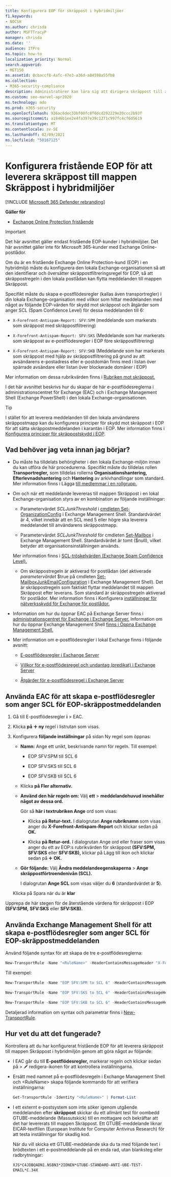 ```yaml
---
title: Konfigurera EOP för skräppost i hybridmiljöer
f1.keywords:
- NOCSH
ms.author: chrisda
author: MSFTTracyP
manager: chrisda
ms.date: ''
audience: ITPro
ms.topic: how-to
localization_priority: Normal
search.appverid:
- MET150
ms.assetid: 0cbaccf8-4afc-47e3-a36d-a84598a55fb8
ms.collection:
- M365-security-compliance
description: Administratörer kan lära sig att dirigera skräppost till användarens skräppostmappar i en Exchange Online Protection-hybridmiljö.
ms.custom: seo-marvel-apr2020
ms.technology: mdo
ms.prod: m365-security
ms.openlocfilehash: 926ac6dec33bf00fc8f0dcd292229e20ccc2b93f
ms.sourcegitcommit: a1846b1ee2e4fa397e39c1271c997fc4cf6d5619
ms.translationtype: MT
ms.contentlocale: sv-SE
ms.lasthandoff: 02/09/2021
ms.locfileid: "50167125"
---
```

# <a name="configure-standalone-eop-to-deliver-spam-to-the-junk-email-folder-in-hybrid-environments"></a>Konfigurera fristående EOP för att leverera skräppost till mappen Skräppost i hybridmiljöer

[!INCLUDE [Microsoft 365 Defender rebranding](../includes/microsoft-defender-for-office.md)]

**Gäller för**
-  [Exchange Online Protection fristående](https://go.microsoft.com/fwlink/?linkid=2148611)

> [!IMPORTANT]
> Det här avsnittet gäller endast fristående EOP-kunder i hybridmiljöer. Det här avsnittet gäller inte för Microsoft 365-kunder med Exchange Online-postlådor.

Om du är en fristående Exchange Online Protection-kund (EOP) i en hybridmiljö måste du konfigurera den lokala Exchange-organisationen så att den identifierar och översätter skräppostfiltreringsregel för EOP, så att skräppostregeln i den lokala postlådan kan flytta meddelanden till mappen Skräppost.

Specifikt måste du skapa e-postflödesregler (kallas även transportregler) i din lokala Exchange-organisation med villkor som hittar meddelanden med något av följande EOP-värden för skydd mot skräppost och åtgärder som anger SCL (Spam Confidence Level) för dessa meddelanden till 6:

- `X-Forefront-Antispam-Report: SFV:SPM` (meddelande som markerats som skräppost med skräppostfiltrering)

- `X-Forefront-Antispam-Report: SFV:SKS` (Meddelande som har markerats som skräppost av e-postflödesregler i EOP före skräppostfiltrering)

- `X-Forefront-Antispam-Report: SFV:SKB` (Meddelande som har markerats som skräppost med hjälp av skräppostfiltrering på grund av att avsändarens e-postadress eller e-postdomän finns med i listan över spärrade avsändare eller listan över blockerade domäner i EOP)

Mer information om dessa rubrikvärden finns i [Rubriken mot skräppost.](anti-spam-message-headers.md)

I det här avsnittet beskrivs hur du skapar de här e-postflödesreglerna i administrationscentret för Exchange (EAC) och i Exchange Management Shell (Exchange PowerShell) i den lokala Exchange-organisationen.

> [!TIP]
> I stället för att leverera meddelanden till den lokala användarens skräppostmapp kan du konfigurera principer för skydd mot skräppost i EOP för att sätta skräppostmeddelanden i karantän i EOP. Mer information finns i [Konfigurera principer för skräppostskydd i EOP](configure-your-spam-filter-policies.md).

## <a name="what-do-you-need-to-know-before-you-begin"></a>Vad behöver jag veta innan jag börjar?

- Du måste ha tilldelats behörigheter i den lokala Exchange-miljön innan du kan utföra de här procedurerna. Specifikt måste du tilldelas rollen **Transportregler,** som tilldelas rollerna **Organisationshantering,** **Efterlevnadshantering** och **Hantering** av arkivhandlingar som standard. Mer information finns i Lägga [till medlemmar i en rollgrupp.](https://docs.microsoft.com/Exchange/permissions/role-group-members#add-members-to-a-role-group)

- Om och när ett meddelande levereras till mappen Skräppost i en lokal Exchange-organisation styrs av en kombination av följande inställningar:

  - Parametervärdet _SCLJunkThreshold_ i [cmdleten Set-OrganizationConfig](https://docs.microsoft.com/powershell/module/exchange/set-organizationconfig) i Exchange Management Shell. Standardvärdet är 4, vilket innebär att en SCL med 5 eller högre ska leverera meddelandet till användarens skräppostmapp.

  - Parametervärdet _SCLJunkThreshold_ för cmdleten [Set-Mailbox](https://docs.microsoft.com/powershell/module/exchange/set-mailbox) i Exchange Management Shell. Standardvärdet är tomt ($null), vilket betyder att organisationsinställningen används.

  Mer information finns i [SCL-tröskelvärden (Exchange Spam Confidence Level).](https://docs.microsoft.com/Exchange/antispam-and-antimalware/antispam-protection/scl)

  - Om skräppostregeln är aktiverad för postlådan (det aktiverade _parametervärdet_ $true på cmdleten [Set-MailboxJunkEmailConfiguration](https://docs.microsoft.com/powershell/module/exchange/set-mailboxjunkemailconfiguration) i Exchange Management Shell). Det är skräppostregeln som faktiskt flyttar meddelandet till mappen Skräppost efter leverans. Som standard är skräppostregeln aktiverad för postlådor. Mer information finns i Konfigurera [inställningar för nätverksskydd för Exchange för postlådor.](https://docs.microsoft.com/Exchange/antispam-and-antimalware/antispam-protection/configure-antispam-settings)

- Information om hur du öppnar EAC på Exchange Server finns i [administrationscentret för Exchange i Exchange Server.](https://docs.microsoft.com/Exchange/architecture/client-access/exchange-admin-center) Information om hur du öppnar Exchange Management Shell [finns i Öppna Exchange Management Shell.](https://docs.microsoft.com/powershell/exchange/open-the-exchange-management-shell)

- Mer information om e-postflödesregler i lokal Exchange finns i följande avsnitt:

  - [E-postflödesregler i Exchange Server](https://docs.microsoft.com/Exchange/policy-and-compliance/mail-flow-rules/mail-flow-rules)

  - [Villkor för e-postflödesregel och undantag (predikat) i Exchange Server](https://docs.microsoft.com/Exchange/policy-and-compliance/mail-flow-rules/conditions-and-exceptions)

  - [Åtgärder för e-postflödesregel i Exchange Server](https://docs.microsoft.com/Exchange/policy-and-compliance/mail-flow-rules/actions)

## <a name="use-the-eac-to-create-mail-flow-rules-that-set-the-scl-of-eop-spam-messages"></a>Använda EAC för att skapa e-postflödesregler som anger SCL för EOP-skräppostmeddelanden

1. Gå till E-postflödesregler **i** \> EAC.

2. Klicka **på** ![ ikonen Lägg till och välj Skapa en ](../../media/ITPro-EAC-AddIcon.png) **ny** regel i listrutan som visas.

3. Konfigurera **följande inställningar** på sidan Ny regel som öppnas:

   - **Namn:** Ange ett unikt, beskrivande namn för regeln. Till exempel:

     - EOP SFV:SPM till SCL 6

     - EOP SFV:SKS till SCL 6

     - EOP SFV:SKB till SCL 6

   - Klicka **på Fler alternativ.**

   - **Använd den här regeln om:** Välj **ett** \> **meddelandehuvud innehåller något av dessa ord.**

     Gör så **här i textrubriken Ange** ord som visas:

     - Klicka **på Retur-text.** I dialogrutan **Ange rubriknamn** som visas anger du **X-Forefront-Antispam-Report** och klickar sedan på **OK.**

     - Klicka **på Retur-ord.** I  dialogrutan Ange ord eller fraser som visas anger du ett av EOP:s rubrikvärden för skräppost **(SFV:SPM,** **SFV:SKS** eller **SFV:SKB),** klickar på Lägg till ikon och klickar sedan på  ![ ](../../media/ITPro-EAC-AddIcon.png) **OK.**

   - **Gör följande:** Välj **Ändra meddelandeegenskaperna** \> **Ange skräppostförtroendenivån (SCL).**

     I dialogrutan **Ange SCL** som visas väljer du **6** (standardvärdet är **5**).

   Klicka på Spara när du är **klar**

Upprepa de här stegen för de återstående värdena för skräppost i EOP **(SFV:SPM,** **SFV:SKS** eller **SFV:SKB).**

## <a name="use-the-exchange-management-shell-to-create-mail-flow-rules-that-set-the-scl-of-eop-spam-messages"></a>Använda Exchange Management Shell för att skapa e-postflödesregler som anger SCL för EOP-skräppostmeddelanden

Använd följande syntax för att skapa de tre e-postflödesreglerna:

```Powershell
New-TransportRule -Name "<RuleName>" -HeaderContainsMessageHeader "X-Forefront-Antispam-Report" -HeaderContainsWords "<EOPSpamFilteringVerdict>" -SetSCL 6
```

Till exempel:

```Powershell
New-TransportRule -Name "EOP SFV:SPM to SCL 6" -HeaderContainsMessageHeader "X-Forefront-Antispam-Report" -HeaderContainsWords "SFV:SPM" -SetSCL 6
```

```Powershell
New-TransportRule -Name "EOP SFV:SKS to SCL 6" -HeaderContainsMessageHeader "X-Forefront-Antispam-Report" -HeaderContainsWords "SFV:SKS" -SetSCL 6
```

```Powershell
New-TransportRule -Name "EOP SFV:SKB to SCL 6" -HeaderContainsMessageHeader "X-Forefront-Antispam-Report" -HeaderContainsWords "SFV:SKB" -SetSCL 6
```

Detaljerad information om syntax och parametrar finns i [New-TransportRule](https://docs.microsoft.com/powershell/module/exchange/new-transportrule).

## <a name="how-do-you-know-this-worked"></a>Hur vet du att det fungerade?

Kontrollera att du har konfigurerat fristående EOP för att leverera skräppost till mappen Skräppost i hybridmiljön genom att göra något av följande:

- I EAC går du till **E-postflödesregler,** markerar regeln och klickar sedan på \>   ![ ](../../media/ITPro-EAC-EditIcon.png) redigera-ikonen för att kontrollera inställningarna.

- Ersätt med namnet på e-postflödesregeln i Exchange Management Shell och \<RuleName\> skapa följande kommando för att verifiera inställningarna:

  ```powershell
  Get-TransportRule -Identity "<RuleName>" | Format-List
  ```

- I ett externt e-postsystem som inte söker igenom utgående meddelanden efter **skräppost** skickar du ett allmänt test för oombedd GTUBE-meddelande (Massutskick) till en mottagare och bekräftar att det har levererats till mappen Skräppost. Ett GTUBE-meddelande liknar EICAR-textfilen (European Institute for Computer Antivirus Research) för att testa inställningar för skadlig kod.

  När du vill skicka ett GTUBE-meddelande ska du ta med följande text i brödtexten i ett e-postmeddelande på en enda rad, utan blanksteg eller radbrytningar:

  ```text
  XJS*C4JDBQADN1.NSBN3*2IDNEN*GTUBE-STANDARD-ANTI-UBE-TEST-EMAIL*C.34X
  ```
